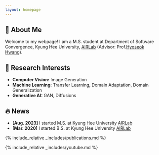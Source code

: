 ```yaml
---
layout: homepage
---
```


## 👋 About Me

Welcome to my webpage!
I am a M.S. student at Department of Software Convergence, Kyung Hee University, [AIRLab](http://airlab.khu.ac.kr/) (Advisor: Prof.[Hyoseok Hwang](https://sites.google.com/view/hyoseok-hwang)). 

## 🧠 Research Interests

- **Computer Vision:** Image Generation
- **Machine Learning:** Transfer Learning, Domain Adaptation, Domain Generalization
- **Generative AI:** GAN, Diffusions

## 🔥 News

- **[Aug. 2023]** I started M.S. at Kyung Hee University [AIRLab](http://airlab.khu.ac.kr/)
- **[Mar. 2020]** I started B.S. at Kyung Hee University [AIRLab](http://airlab.khu.ac.kr/)

{% include_relative _includes/publications.md %}

{% include_relative _includes/youtube.md %}
